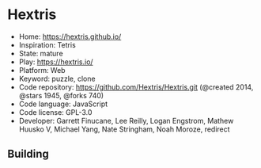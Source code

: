 # Hextris

- Home: https://hextris.github.io/
- Inspiration: Tetris
- State: mature
- Play: https://hextris.io/
- Platform: Web
- Keyword: puzzle, clone
- Code repository: https://github.com/Hextris/Hextris.git (@created 2014, @stars 1945, @forks 740)
- Code language: JavaScript
- Code license: GPL-3.0
- Developer: Garrett Finucane, Lee Reilly, Logan Engstrom, Mathew Huusko V, Michael Yang, Nate Stringham, Noah Moroze, redirect

## Building
